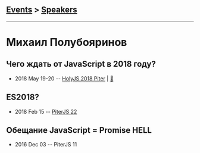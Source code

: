 ## [Events](../README.md) > [Speakers](../speakers.md)
---

# Михаил Полубояринов

## Чего ждать от JavaScript в 2018 году?
- 2018 May 19-20 -- [HolyJS 2018 Piter](https://youtu.be/Hf0zHNYS4Fg)  | [:notebook:](https://assets.ctfassets.net/nn534z2fqr9f/SHKeaCFt4YMaIyAQ2GAeK/39e786dce1e6d95b7688a9a6888982df/ES2018.pdf)  
## ES2018?
- 2018 Feb 15 -- [PiterJS 22](https://www.youtube.com/watch?v=R5_TkQWzTpc)    
## Обещание JavaScript &#x3D; Promise HELL
- 2016 Dec 03 -- PiterJS 11    
